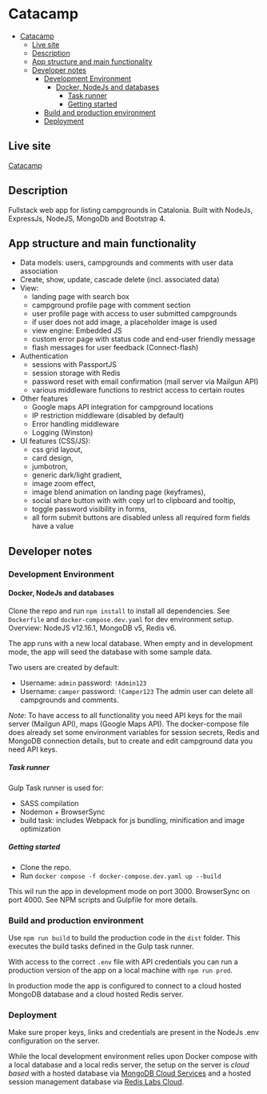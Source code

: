 # Catacamp

- [Catacamp](#catacamp)
  - [Live site](#live-site)
  - [Description](#description)
  - [App structure and main functionality](#app-structure-and-main-functionality)
  - [Developer notes](#developer-notes)
    - [Development Environment](#development-environment)
      - [Docker, NodeJs and databases](#docker-nodejs-and-databases)
        - [Task runner](#task-runner)
        - [Getting started](#getting-started)
    - [Build and production environment](#build-and-production-environment)
    - [Deployment](#deployment)

## Live site

[Catacamp](https://catacamp.liondigits.com)

## Description

Fullstack web app for listing campgrounds in Catalonia. Built with NodeJs, ExpressJs, NodeJS, MongoDb and Bootstrap 4.

## App structure and main functionality

- Data models: users, campgrounds and comments with user data association
- Create, show, update, cascade delete (incl. associated data)
- View:
  - landing page with search box
  - campground profile page with comment section
  - user profile page with access to user submitted campgrounds
  - if user does not add image, a placeholder image is used
  - view engine: Embedded JS
  - custom error page with status code and end-user friendly message
  - flash messages for user feedback (Connect-flash)
- Authentication
  - sessions with PassportJS
  - session storage with Redis
  - password reset with email confirmation (mail server via Mailgun API)
  - various middleware functions to restrict access to certain routes
- Other features
  - Google maps API integration for campground locations
  - IP restriction middleware (disabled by default)
  - Error handling middleware
  - Logging (Winston)
- UI features (CSS/JS):
  - css grid layout,
  - card design,
  - jumbotron,
  - generic dark/light gradient,
  - image zoom effect,
  - image blend animation on landing page (keyframes),
  - social share button with with copy url to clipboard and tooltip,
  - toggle password visibility in forms,
  - all form submit buttons are disabled unless all required form fields have a value

## Developer notes

### Development Environment

#### Docker, NodeJs and databases

Clone the repo and run `npm install` to install all dependencies. See `Dockerfile` and `docker-compose.dev.yaml` for dev environment setup. Overview: NodeJS v12.16.1, MongoDB v5, Redis v6.

The app runs with a new local database. When empty and in development mode, the app will seed the database with some sample data.

Two users are created by default:

- Username: `admin` password: `!Admin123`
- Username: `camper` password: `!Camper123`
  The admin user can delete all campgrounds and comments.

_Note_: To have access to all functionality you need API keys for the mail server (Mailgun API), maps (Google Maps API). The docker-compose file does already set some environment variables for session secrets, Redis and MongoDB connection details, but to create and edit campground data you need API keys.

##### Task runner

Gulp Task runner is used for:

- SASS compilation
- Nodemon + BrowserSync
- build task: includes Webpack for js bundling, minification and image optimization

##### Getting started

- Clone the repo.
- Run `docker compose -f docker-compose.dev.yaml up --build`

This wil run the app in development mode on port 3000. BrowserSync on port 4000. See NPM scripts and Gulpfile for more details.

### Build and production environment

Use `npm run build` to build the production code in the `dist` folder. This executes the build tasks defined in the Gulp task runner.

With access to the correct `.env` file with API credentials you can run a production version of the app on a local machine with `npm run prod`.

In production mode the app is configured to connect to a cloud hosted MongoDB database and a cloud hosted Redis server.

### Deployment

Make sure proper keys, links and credentials are present in the NodeJs .env configuration on the server.

While the local development environment relies upon Docker compose with a local database and a local redis server, the setup on the server is _cloud based_ with a hosted database via [MongoDB Cloud Services](https://cloud.mongodb.com/) and a hosted session management database via [Redis Labs Cloud](https://redis.com).
